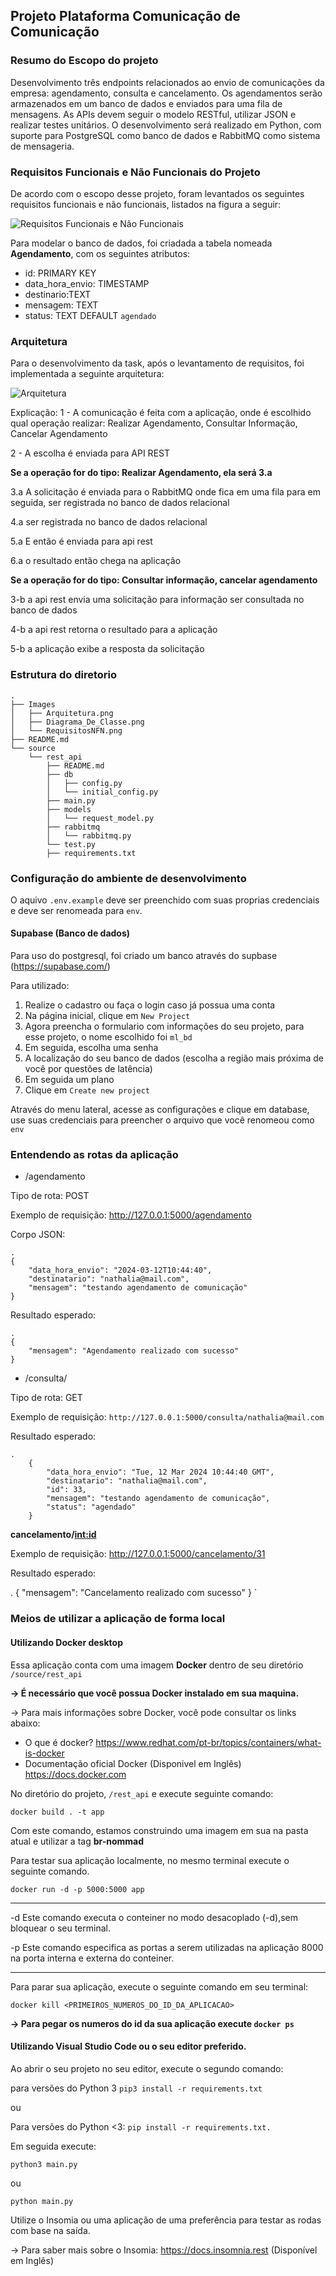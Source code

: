 
## Projeto Plataforma Comunicação de Comunicação 

### Resumo do Escopo do projeto
Desenvolvimento três endpoints relacionados ao envio de comunicações da empresa: agendamento, consulta e cancelamento.
Os agendamentos serão armazenados em um banco de dados e enviados para uma fila de mensagens. As APIs devem seguir o modelo RESTful, utilizar JSON e realizar testes unitários.
O desenvolvimento será realizado em Python, com suporte para PostgreSQL como banco de dados e RabbitMQ como sistema de mensageria. 



### Requisitos Funcionais e Não Funcionais do Projeto
De acordo com o escopo desse projeto, foram levantados os seguintes requisitos funcionais e não funcionais, listados na figura a seguir:

![Requisitos Funcionais e Não Funcionais](./Images/RequisitosNFN.png)

Para modelar o banco de dados, foi criadada a tabela nomeada **Agendamento**, com os seguintes atributos:

- id: PRIMARY KEY
- data_hora_envio: TIMESTAMP
- destinario:TEXT
- mensagem: TEXT
- status: TEXT DEFAULT `agendado`

### Arquitetura

Para o desenvolvimento da task, após o levantamento de requisitos, foi implementada a seguinte arquitetura:

![Arquitetura](./Images/Arquitetura.png)

Explicação:
1 - A comunicação é feita com a aplicação, onde é escolhido qual operação realizar: Realizar Agendamento, Consultar Informação, Cancelar Agendamento

2 - A escolha é enviada para API REST

**Se a operação for do tipo: Realizar Agendamento, ela será 3.a**

3.a A solicitação é enviada para o RabbitMQ onde fica em uma fila para em seguida, ser registrada no banco de dados relacional

4.a ser registrada no banco de dados relacional

5.a E então é enviada para api rest

6.a o resultado então chega na aplicação

**Se a operação for do tipo: Consultar informação, cancelar agendamento**

3-b a api rest envia uma solicitação para informação ser consultada no banco de dados

4-b a api rest retorna o resultado para a aplicação

5-b a aplicação exibe a resposta da solicitação

### Estrutura do diretorio

```
.
├── Images
│   ├── Arquitetura.png
│   ├── Diagrama_De_Classe.png
│   └── RequisitosNFN.png
├── README.md
└── source
    └── rest_api
        ├── README.md
        ├── db
        │   ├── config.py
        │   └── initial_config.py
        ├── main.py
        ├── models
        │   └── request_model.py
        ├── rabbitmq
        │   └── rabbitmq.py
        └── test.py
        ├── requirements.txt
```


### Configuração do ambiente de desenvolvimento

O aquivo `.env.example` deve ser preenchido com suas proprias credenciais e deve ser renomeada para `env`.

#### Supabase (Banco de dados)

Para uso do postgresql, foi criado um banco através do supbase (https://supabase.com/)

Para utilizado:
1. Realize o cadastro ou faça o login caso já possua uma conta
2. Na página inicial, clique em `New Project`
3. Agora preencha o formulario com informações do seu projeto, para esse projeto, o nome escolhido foi `ml_bd`
4. Em seguida, escolha uma senha
5. A localização do seu banco de dados (escolha a região mais próxima de você por questões de latência)
6. Em seguida um plano
7. Clique em `Create new project`
   
Através do menu lateral, acesse as configurações e clique em database, use suas credenciais para preencher o arquivo que você renomeou como `env`


### Entendendo as rotas da aplicação

- /agendamento 
  
Tipo de rota: POST

Exemplo de requisição: http://127.0.0.1:5000/agendamento

Corpo JSON:
```
.
{
	"data_hora_envio": "2024-03-12T10:44:40",
	"destinatario": "nathalia@mail.com",
	"mensagem": "testando agendamento de comunicação"
}
```

Resultado esperado:
```
.
{
	"mensagem": "Agendamento realizado com sucesso"
}
```

- /consulta/<destinatario>

Tipo de rota: GET

Exemplo de requisição:
`
http://127.0.0.1:5000/consulta/nathalia@mail.com
`

Resultado esperado:

```
.
	{
		"data_hora_envio": "Tue, 12 Mar 2024 10:44:40 GMT",
		"destinatario": "nathalia@mail.com",
		"id": 33,
		"mensagem": "testando agendamento de comunicação",
		"status": "agendado"
	}
```


**cancelamento/<int:id>**

Exemplo de requisição: http://127.0.0.1:5000/cancelamento/31

Resultado esperado: 

.
{
	"mensagem": "Cancelamento realizado com sucesso"
}
`


### Meios de utilizar a aplicação de forma local


#### Utilizando Docker desktop

Essa aplicação conta com uma imagem **Docker** dentro de seu diretório `/source/rest_api`

**-> É necessário que você possua Docker instalado em sua maquina.**

-> Para mais informações sobre Docker, você pode consultar os links abaixo:
-  O que é docker? https://www.redhat.com/pt-br/topics/containers/what-is-docker
-  Documentação oficial Docker (Disponivel em Inglês) https://docs.docker.com

No diretório do projeto, `/rest_api` e execute seguinte comando:

`docker build . -t app`

Com este comando, estamos construindo uma imagem em sua na pasta atual e utilizar a tag **br-nommad**

Para testar sua aplicação localmente, no mesmo terminal execute o seguinte comando.

`docker run -d -p 5000:5000 app`

******************************************************************************************************************************
-d Este comando executa o conteiner no modo desacoplado (-d),sem bloquear o seu terminal.

-p Este comando especifica as portas a serem utilizadas na aplicação 8000 na porta interna e externa do conteiner.

******************************************************************************************************************************

Para parar sua aplicação, execute o seguinte comando em seu terminal:

`docker kill <PRIMEIROS_NUMEROS_DO_ID_DA_APLICACAO>`

**-> Para pegar os numeros do id da sua aplicação execute `docker ps`**


#### Utilizando Visual Studio Code ou o seu editor preferido.

Ao abrir o seu projeto no seu editor, execute o segundo comando:

para versões do Python 3
`pip3 install -r requirements.txt`

ou

Para versões do Python <3:
`pip install -r requirements.txt.`

Em seguida execute:

`python3 main.py`

ou 

`python main.py`

Utilize o Insomia ou uma aplicação de uma preferência para testar as rodas com base na saída.

-> Para saber mais sobre o Insomia: https://docs.insomnia.rest (Disponível em Inglês)


